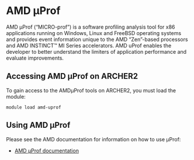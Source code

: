 # AMD &mu;Prof

AMD &mu;Prof (“MICRO-prof”) is a software profiling analysis tool for x86 applications
running on Windows, Linux and FreeBSD operating systems and provides event information
unique to the AMD “Zen”-based processors and AMD INSTINCT™ MI Series accelerators. AMD
uProf enables the developer to better understand the limiters of application performance
and evaluate improvements.

## Accessing AMD &mu;Prof on ARCHER2

To gain access to the AMD&mu;Prof tools on ARCHER2, you must load the module:

```
module load amd-uprof
```

## Using AMD &mu;Prof

Please see the AMD documentation for information on how to use &mu;Prof:

* [AMD &mu;Prof documentation](https://www.amd.com/en/developer/uprof.html#documentation)
